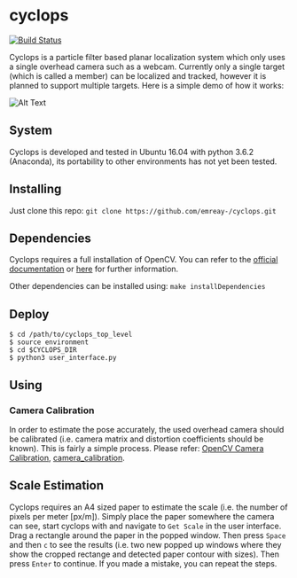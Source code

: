 # cyclops

[![Build Status](https://travis-ci.org/emreay-/cyclops.svg?branch=master)](https://travis-ci.org/emreay-/cyclops)

Cyclops is a particle filter based planar localization system which only uses a single overhead camera such as a webcam. Currently only a single target (which is called a member) can be localized and tracked, however it is planned to support multiple targets. Here is a simple demo of how it works:


![Alt Text](https://github.com/emreay-/cyclops/blob/master/media/demo.gif)

## System

Cyclops is developed and tested in Ubuntu 16.04 with python 3.6.2 (Anaconda), its portability to other environments has not yet been tested.

## Installing

Just clone this repo:
```git clone https://github.com/emreay-/cyclops.git```

## Dependencies

Cyclops requires a full installation of OpenCV. You can refer to the [official documentation](https://docs.opencv.org/3.4.0/d7/d9f/tutorial_linux_install.html) or [here](https://www.pyimagesearch.com/2016/10/24/ubuntu-16-04-how-to-install-opencv/) for further information. 

Other dependencies can be installed using:
```make installDependencies```

## Deploy

```
$ cd /path/to/cyclops_top_level
$ source environment 
$ cd $CYCLOPS_DIR
$ python3 user_interface.py
```

## Using

### Camera Calibration

In order to estimate the pose accurately, the used overhead camera should be calibrated (i.e. camera matrix and distortion coefficients should be known). This is fairly a simple process. Please refer: [OpenCV Camera Calibration](https://docs.opencv.org/3.1.0/dc/dbb/tutorial_py_calibration.html), [camera_calibration](https://pypi.python.org/pypi/camera_calibration). 

## Scale Estimation

Cyclops requires an A4 sized paper to estimate the scale (i.e. the number of pixels per meter [px/m]). Simply place the paper somewhere the camera can see, start cyclops with and navigate to `Get Scale` in the user interface. Drag a rectangle around the paper in the popped window. Then press `Space` and then `c` to see the results (i.e. two new popped up windows where they show the cropped rectange and detected paper contour with sizes). Then press `Enter` to continue. If you made a mistake, you can repeat the steps. 